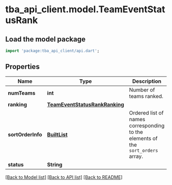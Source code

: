 # tba_api_client.model.TeamEventStatusRank

## Load the model package
```dart
import 'package:tba_api_client/api.dart';
```

## Properties
Name | Type | Description | Notes
------------ | ------------- | ------------- | -------------
**numTeams** | **int** | Number of teams ranked. | [optional] 
**ranking** | [**TeamEventStatusRankRanking**](TeamEventStatusRankRanking.md) |  | [optional] 
**sortOrderInfo** | [**BuiltList<TeamEventStatusRankSortOrderInfo>**](TeamEventStatusRankSortOrderInfo.md) | Ordered list of names corresponding to the elements of the `sort_orders` array. | [optional] 
**status** | **String** |  | [optional] 

[[Back to Model list]](../README.md#documentation-for-models) [[Back to API list]](../README.md#documentation-for-api-endpoints) [[Back to README]](../README.md)


